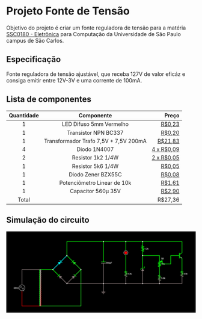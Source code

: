 # Projeto Fonte de Tensão
Objetivo do projeto é criar um fonte reguladora de tensão para a matéria [SSC0180 - Eletrônica](https://gitlab.com/simoesusp/disciplinas/-/tree/master/SSC0180-Eletronica-para-Computacao) para Computação da Universidade de São Paulo campus de São Carlos.
## Especificação
Fonte reguladora de tensão ajustável, que receba 127V de valor eficáz e consiga emitir entre 12V-3V e uma corrente de 100mA.
## Lista de componentes
| Quantidade      | Componente       | Preço  |
| :-------------: |:-------------:| -----:|
| 1 | LED Difuso 5mm Vermelho | [R$0,23](https://www.baudaeletronica.com.br/led-difuso-5mm-vermelho.html) |
| 1 | Transistor NPN BC337 | [R$0,20](https://www.baudaeletronica.com.br/transistor-npn-bc337.html) |
| 1 | Transformador Trafo 7,5V + 7,5V 200mA | [R$21,83](https://www.baudaeletronica.com.br/transformador-trafo-7-5v-7-5v-200ma-110-220vac.html) |
| 4 | Diodo 1N4007 | [4 x R$0,09](https://www.baudaeletronica.com.br/diodo-1n4007.html) |
| 2 | Resistor 1k2 1/4W | [2 x R$0,05](https://www.baudaeletronica.com.br/resistor-1k2-5-1-4w.html) |
| 1 | Resistor 5k6 1/4W | [R$0,05](https://www.baudaeletronica.com.br/resistor-5k6-5-1-4w.html) |
| 1 | Diodo Zener BZX55C | [R$0,08](https://www.baudaeletronica.com.br/diodo-zener-bzx55c-13v-0-5w.html) |
| 1 | Potenciômetro Linear de 10k | [R$1,61](https://www.baudaeletronica.com.br/potenciometro-linear-de-10k-10000.html) |
| 1 | Capacitor 560µ 35V | [R$2,90](https://shopee.com.br/CAPACITOR-ELETROL%C3%8DTICO-RADIAL-560uF-35V-105-%C2%B0C-KIT-3p%C3%A7s-i.341792361.9902590827) |
| Total | | R$27,36 |
## Simulação do circuito
![alt text](https://github.com/romiyake/Projeto-Eletronica-USP/blob/main/Images/fasltad.png "Simulação realizada no Falstad")
